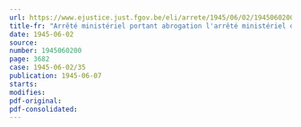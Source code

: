 ```yaml
---
url: https://www.ejustice.just.fgov.be/eli/arrete/1945/06/02/1945060200/justel
title-fr: "Arrêté ministériel portant abrogation l'arrêté ministériel du 6 décembre 1944, amendant celui du 15 septembre 1944 pris pour l'exécution l'arrêté-loi du 14 septembre 1944, portant contrôle des transports de marchandises par véhicules routiers"
date: 1945-06-02
source:
number: 1945060200
page: 3682
case: 1945-06-02/35
publication: 1945-06-07
starts:
modifies:
pdf-original:
pdf-consolidated:
---
```


